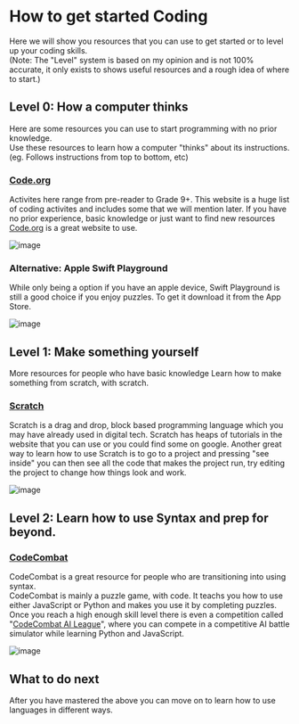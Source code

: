 # How to get started Coding
Here we will show you resources that you can use to get started or to level up your coding skills.  
(Note: The "Level" system is based on my opinion and is not 100% accurate, it only exists to shows useful resources and a rough idea of where to start.)

## Level 0: How a computer thinks
Here are some resources you can use to start programming with no prior knowledge.  
Use these resources to learn how a computer "thinks" about its instructions.  
(eg. Follows instructions from top to bottom, etc)

### [Code.org](https://code.org/learn)
Activites here range from pre-reader to Grade 9+.
This website is a huge list of coding activites and includes some that we will mention later.
If you have no prior experience, basic knowledge or just want to find new resources [Code.org](https://code.org/learn) is a great website to use.  

![image](https://user-images.githubusercontent.com/61924012/134793126-0f906cff-51cb-42b5-879a-6dd25a515dfa.png)

### Alternative: Apple Swift Playground
While only being a option if you have an apple device, Swift Playground is still a good choice if you enjoy puzzles. To get it download it from the App Store.  

![image](https://user-images.githubusercontent.com/61924012/134793260-22dde41e-7656-4a25-8d23-bf910eee6f0c.png)


## Level 1: Make something yourself
More resources for people who have basic knowledge
Learn how to make something from scratch, with scratch.

### [Scratch](https://scratch.mit.edu/)
Scratch is a drag and drop, block based programming language which you may have already used in digital tech.
Scratch has heaps of tutorials in the website that you can use or you could find some on google. 
Another great way to learn how to use Scratch is to go to a project and pressing "see inside" you can then see all the code that makes the project run,
try editing the project to change how things look and work.  

![image](https://user-images.githubusercontent.com/61924012/134793217-b711741a-48a2-4aed-b4e2-c346b8373936.png)


## Level 2: Learn how to use Syntax and prep for beyond. 

### [CodeCombat](https://codecombat.com/)  
CodeCombat is a great resource for people who are transitioning into using syntax.  
CodeCombat is mainly a puzzle game, with code. It teachs you how to use either JavaScript or Python and makes you use it by completing puzzles.  
Once you reach a high enough skill level there is even a competition called "[CodeCombat AI League](https://codecombat.com/league)", 
where you can compete in a competitive AI battle simulator while learning Python and JavaScript.

![image](https://user-images.githubusercontent.com/61924012/134793250-60ad1b32-3e07-456e-a1b4-5be118144f32.png)


## What to do next
After you have mastered the above you can move on to learn how to use languages in different ways.
